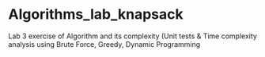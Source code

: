 # Algorithms_lab_knapsack
Lab 3 exercise of Algorithm and its complexity (Unit tests &amp; Time complexity analysis using Brute Force, Greedy, Dynamic Programming
